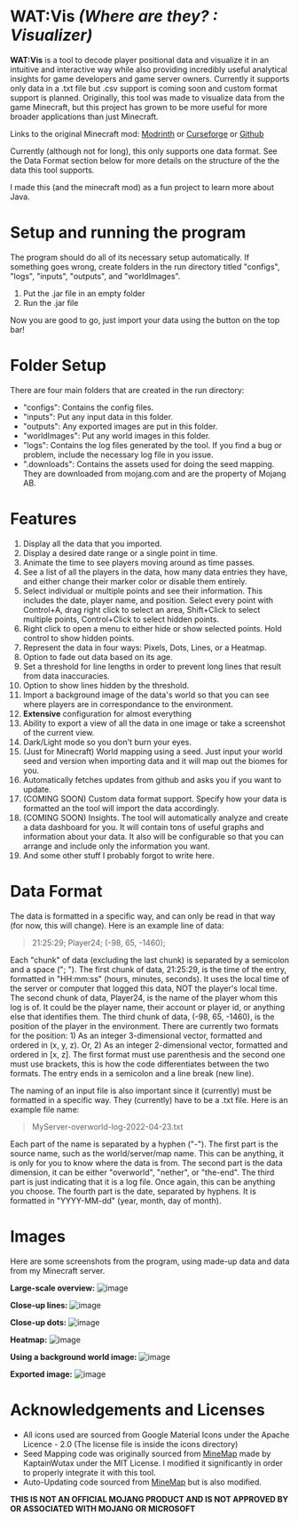 # WAT:Vis *(Where are they? : Visualizer)*
**WAT:Vis** is a tool to decode player positional data and visualize it in an intuitive and interactive way while also providing incredibly useful analytical insights for game developers and game server owners. Currently it supports only data in a .txt file but .csv support is coming soon and custom format support is planned.
Originally, this tool was made to visualize data from the game Minecraft, but this project has grown to be more useful for more broader applications than just Minecraft.

Links to the original Minecraft mod:
[Modrinth](https://modrinth.com/mod/wat) or [Curseforge](https://www.curseforge.com/minecraft/mc-mods/wat-mod) or [Github](https://github.com/AIP21/WAT-mod)

Currently (although not for long), this only supports one data format. See the Data Format section below for more details on the structure of the the data this tool supports.

I made this (and the minecraft mod) as a fun project to learn more about Java.

# Setup and running the program
The program should do all of its necessary setup automatically. If something goes wrong, create folders in the run directory titled "configs", "logs", "inputs", "outputs", and "worldImages".
1. Put the .jar file in an empty folder
2. Run the .jar file

Now you are good to go, just import your data using the button on the top bar!

# Folder Setup
There are four main folders that are created in the run directory:
- "configs": Contains the config files.
- "inputs": Put any input data in this folder.
- "outputs": Any exported images are put in this folder.
- "worldImages": Put any world images in this folder.
- "logs": Contains the log files generated by the tool. If you find a bug or problem, include the necessary log file in you issue.
- ".downloads": Contains the assets used for doing the seed mapping. They are downloaded from mojang.com and are the property of Mojang AB.

# Features
1. Display all the data that you imported.
2. Display a desired date range or a single point in time.
3. Animate the time to see players moving around as time passes.
4. See a list of all the players in the data, how many data entries they have, and either change their marker color or disable them entirely.
5. Select individual or multiple points and see their information. This includes the date, player name, and position. Select every point with Control+A, drag right click to select an area, Shift+Click to select multiple points, Control+Click to select hidden points.
6. Right click to open a menu to either hide or show selected points. Hold control to show hidden points.
7. Represent the data in four ways: Pixels, Dots, Lines, or a Heatmap.
8. Option to fade out data based on its age.
9. Set a threshold for line lengths in order to prevent long lines that result from data inaccuracies.
10. Option to show lines hidden by the threshold.
11. Import a background image of the data's world so that you can see where players are in correspondance to the environment.
12. **Extensive** configuration for almost everything
13. Ability to export a view of all the data in one image or take a screenshot of the current view.
14. Dark/Light mode so you don't burn your eyes.
15. (Just for Minecraft) World mapping using a seed. Just input your world seed and version when importing data and it will map out the biomes for you.
16. Automatically fetches updates from github and asks you if you want to update.
17. (COMING SOON) Custom data format support. Specify how your data is formatted an the tool will import the data accordingly.
18. (COMING SOON) Insights. The tool will automatically analyze and create a data dashboard for you. It will contain tons of useful graphs and information about your data. It also will be configurable so that you can arrange and include only the information you want.
19. And some other stuff I probably forgot to write here.

# Data Format
The data is formatted in a specific way, and can only be read in that way (for now, this will change). Here is an example line of data:
> 21:25:29; Player24; (-98, 65, -1460);

Each "chunk" of data (excluding the last chunk) is separated by a semicolon and a space ("; ").
The first chunk of data, 21:25:29, is the time of the entry, formatted in "HH:mm:ss" (hours, minutes, seconds). It uses the local time of the server or computer that logged this data, NOT the player's local time.
The second chunk of data, Player24, is the name of the player whom this log is of. It could be the player name, their account or player id, or anything else that identifies them.
The third chunk of data, (-98, 65, -1460), is the position of the player in the environment. There are currently two formats for the position: 1) As an integer 3-dimensional vector, formatted and ordered in (x, y, z). Or, 2) As an integer 2-dimensional vector, formatted and ordered in [x, z]. The first format must use parenthesis and the second one must use brackets, this is how the code differentiates between the two formats.
The entry ends in a semicolon and a line break (new line).

The naming of an input file is also important since it (currently) must be formatted in a specific way. They (currently) have to be a .txt file. Here is an example file name:
> MyServer-overworld-log-2022-04-23.txt

Each part of the name is separated by a hyphen ("-").
The first part is the source name, such as the world/server/map name. This can be anything, it is only for you to know where the data is from.
The second part is the data dimension, it can be either "overworld", "nether", or "the-end".
The third part is just indicating that it is a log file. Once again, this can be anything you choose.
The fourth part is the date, separated by hyphens. It is formatted in "YYYY-MM-dd" (year, month, day of month).

# Images
Here are some screenshots from the program, using made-up data and data from my Minecraft server.

**Large-scale overview:**
![image](https://user-images.githubusercontent.com/44927160/168449122-76f73826-857d-44f6-9839-eea1f9e24066.png)

**Close-up lines:**
![image](https://user-images.githubusercontent.com/44927160/168449136-b182f879-7db2-4e74-983b-37de249d4fad.png)

**Close-up dots:**
![image](https://user-images.githubusercontent.com/44927160/168450319-e88ecefb-bb34-4392-8ca2-c36ce918d4df.png)

**Heatmap:**
![image](https://user-images.githubusercontent.com/44927160/168449151-4151b751-c39a-48e8-b82d-cc6e78c7d8eb.png)

**Using a background world image:**
![image](https://user-images.githubusercontent.com/44927160/168450297-2415fe3d-f164-484f-827b-37ea82d28cd3.png)

**Exported image:**
![image](https://user-images.githubusercontent.com/44927160/171914953-4ca2684b-328a-4a4e-928e-016d6bf0b025.png)

# Acknowledgements and Licenses
- All icons used are sourced from Google Material Icons under the Apache Licence - 2.0 (The license file is inside the icons directory)
- Seed Mapping code was originally sourced from [MineMap](https://github.com/hube12/Minemap) made by KaptainWutax under the MIT License. I modified it significantly in order to properly integrate it with this tool.
- Auto-Updating code sourced from [MineMap](https://github.com/hube12/Minemap) but is also modified.

**THIS IS NOT AN OFFICIAL MOJANG PRODUCT AND IS NOT APPROVED BY OR ASSOCIATED WITH MOJANG OR MICROSOFT**
